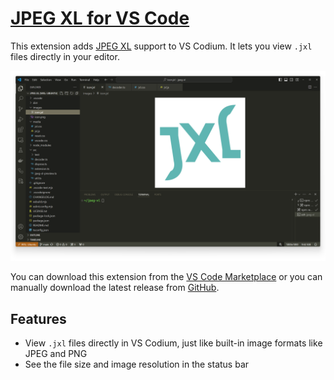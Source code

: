 # [JPEG XL for VS Code](https://marketplace.visualstudio.com/items?itemName=printfn.jpeg-xl)

This extension adds [JPEG XL](https://jpegxl.info/) support to VS Codium. It lets
you view `.jxl` files directly in your editor.

<picture>
    <source srcset="./images/screenshot.jxl" type="image/jxl">
    <source srcset="./images/screenshot.png" type="image/png">
    <img src="./images/screenshot.png" alt="Screenshot of VS Code with a JPEG XL image">
</picture>

You can download this extension from the
[VS Code Marketplace](https://marketplace.visualstudio.com/items?itemName=printfn.jpeg-xl)
or you can manually download the latest release from
[GitHub](https://github.com/printfn/jpeg-xl-vscode/releases/latest).

## Features

- View `.jxl` files directly in VS Codium, just like built-in image formats like JPEG and PNG
- See the file size and image resolution in the status bar
